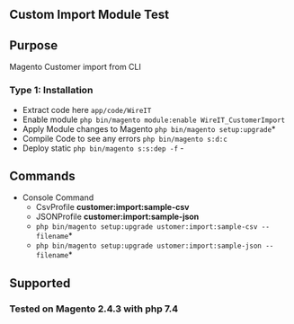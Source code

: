 ## Custom Import Module Test
## Purpose
Magento Customer import from CLI

### Type 1: Installation

 - Extract code here `app/code/WireIT`
 - Enable module `php bin/magento module:enable WireIT_CustomerImport` 
 - Apply Module changes to Magento `php bin/magento setup:upgrade`\*
 - Compile Code to see any errors `php bin/magento s:d:c`
 - Deploy static `php bin/magento s:s:dep -f` - 

## Commands

 - Console Command
    - CsvProfile  **customer:import:sample-csv**
    - JSONProfile **customer:import:sample-json**
    - `php bin/magento setup:upgrade ustomer:import:sample-csv --filename`\*
    - `php bin/magento setup:upgrade ustomer:import:sample-json --filename`\*


## Supported
### Tested on Magento 2.4.3 with php 7.4
